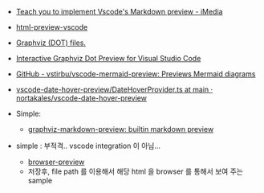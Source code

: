 - [Teach you to implement Vscode&#039;s Markdown preview - iMedia](https://min.news/en/tech/23ac46ed1c1e8af183f96d637c4fad8a.html)

- [html-preview-vscode](https://github.com/tht13/html-preview-vscode)

- [Graphviz (DOT) files.](https://github.com/EFanZh/Graphviz-Preview)
- [Interactive Graphviz Dot Preview for Visual Studio Code](https://github.com/tintinweb/vscode-interactive-graphviz)

- [GitHub - vstirbu/vscode-mermaid-preview: Previews Mermaid diagrams](https://github.com/vstirbu/vscode-mermaid-preview)

- [vscode-date-hover-preview/DateHoverProvider.ts at main · nortakales/vscode-date-hover-preview](https://github.com/nortakales/vscode-date-hover-preview/blob/main/src/DateHoverProvider.ts)



- Simple: 
    - [graphviz-markdown-preview: builtin markdown preview](https://github.com/geeklearningio/graphviz-markdown-preview)

- simple : 부적격.. vscode integration 이 아님...
    - [browser-preview](https://github.com/Wscats/browser-preview)
    - 저장후, file path 를 이용해서 해당 html 을 browser 를 통해서 보여 주는 sample

